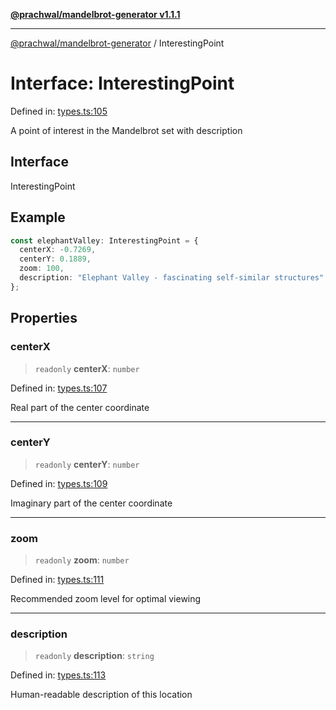 [**@prachwal/mandelbrot-generator v1.1.1**](../README.md)

***

[@prachwal/mandelbrot-generator](../globals.md) / InterestingPoint

# Interface: InterestingPoint

Defined in: [types.ts:105](https://github.com/prachwal/mandelbrot-generator/blob/da157e1b866785501d38ccb7552859d4482dd1a8/src/types.ts#L105)

A point of interest in the Mandelbrot set with description

## Interface

InterestingPoint

## Example

```typescript
const elephantValley: InterestingPoint = {
  centerX: -0.7269,
  centerY: 0.1889,
  zoom: 100,
  description: "Elephant Valley - fascinating self-similar structures"
};
```

## Properties

### centerX

> `readonly` **centerX**: `number`

Defined in: [types.ts:107](https://github.com/prachwal/mandelbrot-generator/blob/da157e1b866785501d38ccb7552859d4482dd1a8/src/types.ts#L107)

Real part of the center coordinate

***

### centerY

> `readonly` **centerY**: `number`

Defined in: [types.ts:109](https://github.com/prachwal/mandelbrot-generator/blob/da157e1b866785501d38ccb7552859d4482dd1a8/src/types.ts#L109)

Imaginary part of the center coordinate

***

### zoom

> `readonly` **zoom**: `number`

Defined in: [types.ts:111](https://github.com/prachwal/mandelbrot-generator/blob/da157e1b866785501d38ccb7552859d4482dd1a8/src/types.ts#L111)

Recommended zoom level for optimal viewing

***

### description

> `readonly` **description**: `string`

Defined in: [types.ts:113](https://github.com/prachwal/mandelbrot-generator/blob/da157e1b866785501d38ccb7552859d4482dd1a8/src/types.ts#L113)

Human-readable description of this location
